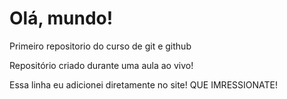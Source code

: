 # Olá, mundo!
 Primeiro repositorio do curso de git e github

Repositório criado durante uma aula ao vivo!

Essa linha eu adicionei diretamente no site! QUE IMRESSIONATE!
